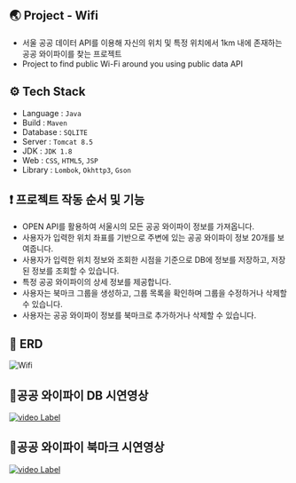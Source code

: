 ## 🌏 Project - Wifi
- 서울 공공 데이터 API를 이용해 자신의 위치 및 특정 위치에서 1km 내에 존재하는 공공 와이파이를 찾는 프로젝트
- Project to find public Wi-Fi around you using public data API

## ⚙ Tech Stack
- Language : `Java`
- Build : `Maven`
- Database : `SQLITE`
- Server : `Tomcat 8.5`
- JDK : `JDK 1.8`
- Web : `CSS`, `HTML5`, `JSP`
- Library : `Lombok`, `Okhttp3`, `Gson`


## ❗ 프로젝트 작동 순서 및 기능
- OPEN API를 활용하여 서울시의 모든 공공 와이파이 정보를 가져옵니다.
- 사용자가 입력한 위치 좌표를 기반으로 주변에 있는 공공 와이파이 정보 20개를 보여줍니다.
- 사용자가 입력한 위치 정보와 조회한 시점을 기준으로 DB에 정보를 저장하고, 저장된 정보를 조회할 수 있습니다.
- 특정 공공 와이파이의 상세 정보를 제공합니다.
- 사용자는 북마크 그룹을 생성하고, 그룹 목록을 확인하며 그룹을 수정하거나 삭제할 수 있습니다.
- 사용자는 공공 와이파이 정보를 북마크로 추가하거나 삭제할 수 있습니다.

## 📌 ERD
![Wifi](https://github.com/kdmin0706/Public-Wifi/assets/124044861/11d05d1f-f82d-4e37-a6df-bbcc2b8cc2d9)

## 📌공공 와이파이 DB 시연영상
[![video Label](http://img.youtube.com/vi/kGk7caUQXY4/0.jpg)](https://youtu.be/kGk7caUQXY4)

## 📌공공 와이파이 북마크 시연영상
[![video Label](http://img.youtube.com/vi/FVyeQ4SgxTI/0.jpg)](https://youtu.be/FVyeQ4SgxTI)